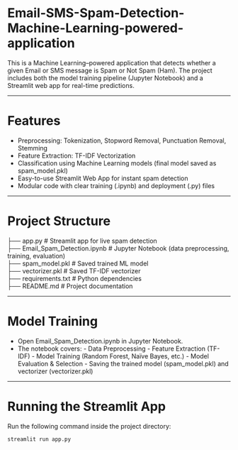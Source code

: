 # Email-SMS-Spam-Detection-Machine-Learning-powered-application
This is a Machine Learning–powered application that detects whether a given Email or SMS message is Spam or Not Spam (Ham).
The project includes both the model training pipeline (Jupyter Notebook) and a Streamlit web app for real-time predictions.

----
# Features
- Preprocessing: Tokenization, Stopword Removal, Punctuation Removal, Stemming
- Feature Extraction: TF-IDF Vectorization
- Classification using Machine Learning models (final model saved as spam_model.pkl)
- Easy-to-use Streamlit Web App for instant spam detection
- Modular code with clear training (.ipynb) and deployment (.py) files
  
---
# Project Structure

├── app.py                     # Streamlit app for live spam detection  
├── Email_Spam_Detection.ipynb # Jupyter Notebook (data preprocessing, training, evaluation)  
├── spam_model.pkl             # Saved trained ML model  
├── vectorizer.pkl             # Saved TF-IDF vectorizer  
├── requirements.txt           # Python dependencies  
├── README.md                  # Project documentation  

---
# Model Training

- Open Email_Spam_Detection.ipynb in Jupyter Notebook.
- The notebook covers:
        - Data Preprocessing
        - Feature Extraction (TF-IDF)
        - Model Training (Random Forest, Naïve Bayes, etc.)
        - Model Evaluation & Selection
        - Saving the trained model (spam_model.pkl) and vectorizer (vectorizer.pkl)

---
# Running the Streamlit App
Run the following command inside the project directory:

```bash
streamlit run app.py

  
